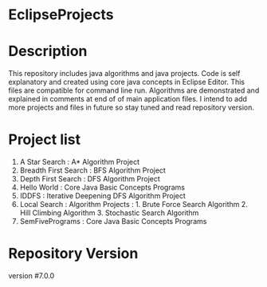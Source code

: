 # EclipseProjects

# Description
This repository includes java algorithms and java projects.
Code is self explanatory and created using core java concepts in Eclipse Editor.
This files are compatible for command line run.
Algorithms are demonstrated and explained in comments at end of of main application files.
I intend to add more projects and files in future so stay tuned and read repository version.

# Project list
1. A Star Search : A* Algorithm Project
2. Breadth First Search : BFS Algorithm Project
3. Depth First Search : DFS Algorithm Project
4. Hello World : Core Java Basic Concepts Programs
5. IDDFS : Iterative Deepening DFS Algorithm Project
6. Local Search : Algorithm Projects :
                  1. Brute Force Search Algorithm
                  2. Hill Climbing Algorithm
                  3. Stochastic Search Algorithm
7. SemFivePrograms : Core Java Basic Concepts Programs

# Repository Version
version #7.0.0
